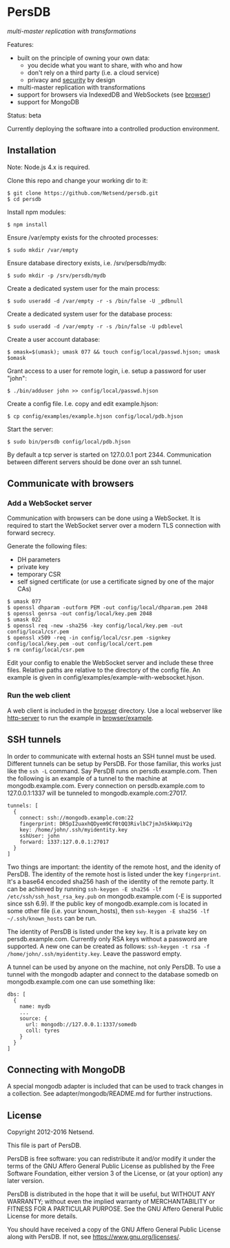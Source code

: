 # PersDB

*multi-master replication with transformations*

Features:
* built on the principle of owning your own data:
  * you decide what you want to share, with who and how
  * don't rely on a third party (i.e. a cloud service)
  * privacy and [security](https://github.com/Netsend/persdb/wiki/privilege-separation) by design
* multi-master replication with transformations
* support for browsers via IndexedDB and WebSockets (see [browser](https://github.com/Netsend/persdb/tree/master/browser))
* support for MongoDB

Status: beta

Currently deploying the software into a controlled production environment.


## Installation

Note: Node.js 4.x is required.

Clone this repo and change your working dir to it:
```
$ git clone https://github.com/Netsend/persdb.git
$ cd persdb
```

Install npm modules:
```
$ npm install
```

Ensure /var/empty exists for the chrooted processes:
```
$ sudo mkdir /var/empty
```

Ensure database directory exists, i.e. /srv/persdb/mydb:
```
$ sudo mkdir -p /srv/persdb/mydb
```

Create a dedicated system user for the main process:
```
$ sudo useradd -d /var/empty -r -s /bin/false -U _pdbnull
```

Create a dedicated system user for the database process:
```
$ sudo useradd -d /var/empty -r -s /bin/false -U pdblevel
```

Create a user account database:
```
$ omask=$(umask); umask 077 && touch config/local/passwd.hjson; umask $omask
```

Grant access to a user for remote login, i.e. setup a password for user "john":
```
$ ./bin/adduser john >> config/local/passwd.hjson
```

Create a config file. I.e. copy and edit example.hjson:
```
$ cp config/examples/example.hjson config/local/pdb.hjson
```

Start the server:
```
$ sudo bin/persdb config/local/pdb.hjson
```

By default a tcp server is started on 127.0.0.1 port 2344. Communication between
different servers should be done over an ssh tunnel.


## Communicate with browsers
### Add a WebSocket server

Communication with browsers can be done using a WebSocket. It is required to
start the WebSocket server over a modern TLS connection with forward secrecy.

Generate the following files:
* DH parameters
* private key
* temporary CSR
* self signed certificate (or use a certificate signed by one of the major CAs)
```
$ umask 077
$ openssl dhparam -outform PEM -out config/local/dhparam.pem 2048
$ openssl genrsa -out config/local/key.pem 2048
$ umask 022
$ openssl req -new -sha256 -key config/local/key.pem -out config/local/csr.pem
$ openssl x509 -req -in config/local/csr.pem -signkey config/local/key.pem -out config/local/cert.pem
$ rm config/local/csr.pem
```

Edit your config to enable the WebSocket server and include these three files.
Relative paths are relative to the directory of the config file. An example is
given in config/examples/example-with-websocket.hjson.

### Run the web client
A web client is included in the [browser](https://github.com/Netsend/persdb/tree/master/browser)
directory. Use a local webserver like [http-server](https://www.npmjs.com/package/http-server)
to run the example in [browser/example](https://github.com/Netsend/persdb/tree/master/browser/example).


## SSH tunnels

In order to communicate with external hosts an SSH tunnel must be used.
Different tunnels can be setup by PersDB. For those familiar, this works just
like the `ssh -L` command. Say PersDB runs on persdb.example.com. Then the
following is an example of a tunnel to the machine at mongodb.example.com. Every
connection on persdb.example.com to 127.0.0.1:1337 will be tunneled to
mongodb.example.com:27017.
```
tunnels: [
  {
    connect: ssh://mongodb.example.com:22
    fingerprint: DR5pI2uaxhQDyem9Cf0tQQ3RivlbC7jmJn5kkWpiY2g
    key: /home/john/.ssh/myidentity.key
    sshUser: john
    forward: 1337:127.0.0.1:27017
  }
]
```

Two things are important: the identity of the remote host, and the idenity of
PersDB. The identity of the remote host is listed under the key `fingerprint`.
It's a base64 encoded sha256 hash of the identity of the remote party. It can be
achieved by running `ssh-keygen -E sha256 -lf /etc/ssh/ssh_host_rsa_key.pub` on
mongodb.example.com (-E is supported since ssh 6.9). If the public key of
mongodb.example.com is located in some other file (i.e. your known_hosts), then
`ssh-keygen -E sha256 -lf ~/.ssh/known_hosts` can be run.

The identity of PersDB is listed under the key `key`. It is a private key on
persdb.example.com. Currently only RSA keys without a password are supported. A
new one can be created as follows:
`ssh-keygen -t rsa -f /home/john/.ssh/myidentity.key`. Leave the password empty.

A tunnel can be used by anyone on the machine, not only PersDB. To use a tunnel
with the mongodb adapter and connect to the database somedb on
mongodb.example.com one can use something like:
```
dbs: [
  {
    name: mydb
    ...
    source: {
      url: mongodb://127.0.0.1:1337/somedb
      coll: tyres
    }
  }
]
```


## Connecting with MongoDB

A special mongodb adapter is included that can be used to track changes in a
collection. See adapter/mongodb/README.md for further instructions.


## License

Copyright 2012-2016 Netsend.

This file is part of PersDB.

PersDB is free software: you can redistribute it and/or modify it under the
terms of the GNU Affero General Public License as published by the Free Software
Foundation, either version 3 of the License, or (at your option) any later
version.

PersDB is distributed in the hope that it will be useful, but WITHOUT ANY
WARRANTY; without even the implied warranty of MERCHANTABILITY or FITNESS FOR A
PARTICULAR PURPOSE. See the GNU Affero General Public License for more details.

You should have received a copy of the GNU Affero General Public License along
with PersDB. If not, see <https://www.gnu.org/licenses/>.

